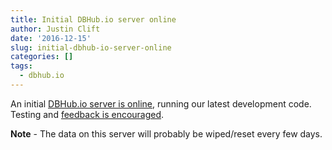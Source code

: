 ```yaml
---
title: Initial DBHub.io server online
author: Justin Clift
date: '2016-12-15'
slug: initial-dbhub-io-server-online
categories: []
tags:
  - dbhub.io
---
```

An initial [DBHub.io server is online](https://dev1.dbhub.io/justinclift/Belfast%20Bikes%20Docking%20Stations.sqlite?table=distances), running our latest development code. Testing and [feedback is encouraged](https://github.com/sqlitebrowser/dbhub-application/issues).

**Note** - The data on this server will probably be wiped/reset every few days.